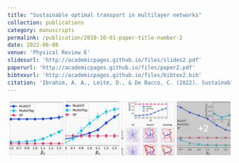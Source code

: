 ```yaml
---
title: "Sustainable optimal transport in multilayer networks"
collection: publications
category: manuscripts
permalink: /publication/2010-10-01-paper-title-number-2
date: 2022-06-08
venue: 'Physical Review E'
slidesurl: 'http://academicpages.github.io/files/slides2.pdf'
paperurl: 'http://academicpages.github.io/files/paper2.pdf'
bibtexurl: 'http://academicpages.github.io/files/bibtex2.bib'
citation: 'Ibrahim, A. A., Leite, D., & De Bacco, C. (2022). Sustainable optimal transport in multilayer networks. Physical Review E, 105(6), 064302.'
---
```


![Main figure for the paper](/images/multiotsp.png)